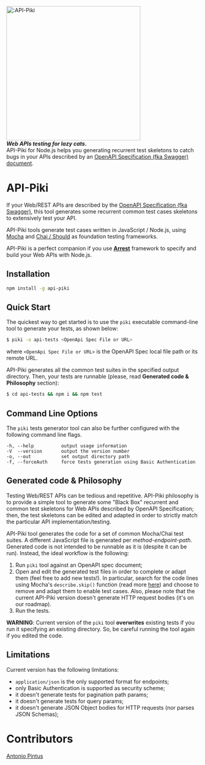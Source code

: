 <a href="https://github.com/pintux/api-piki"><img alt=":API-Piki" src="https:///www.pintux.it/img/api-piki.png" width=350px/></a><br />
**_Web APIs testing for lazy cats_.**<br/>
API-Piki for Node.js helps you generating recurrent test skeletons to catch bugs in your APIs described by an [OpenAPI Specification (fka Swagger) document](http://swagger.io/specification/).

# API-Piki
If your Web/REST APIs are described by the [OpenAPI Specification (fka Swagger)](http://swagger.io/specification/), this tool generates some recurrent common test cases skeletons to extensively test your API.

API-Piki tools generate test cases written in JavaScript / Node.js, using [Mocha](https://mochajs.org/chai
) and [Chai / Should](http://chaijs.com) as foundation testing frameworks.

API-Piki is a perfect companion if you use **[Arrest](https://github.com/vivocha/arrest)** framework to specify and build your Web APIs with Node.js.


## Installation

```sh
npm install -g api-piki
```

## Quick Start
The quickest way to get started is to use the `piki` executable command-line tool to generate your tests, as shown below:

```bash
$ piki -o api-tests <OpenApi Spec File or URL>
```
where `<OpenApi Spec File or URL>` is the OpenAPI Spec local file path or its remote URL.

API-Piki generates all the common test suites in the specified output directory. Then, your tests are runnable (please, read **Generated code & Philosophy** section):

```bash
$ cd api-tests && npm i && npm test
```

## Command Line Options

The `piki` tests generator tool can also be further configured with the following command line flags.

    -h, --help          output usage information
    -V  --version       output the version number
    -o, --out           set output directory path   
    -f, --forceAuth     force tests generation using Basic Authentication 


## Generated code & Philosophy
Testing Web/REST APIs can be tedious and repetitive.
API-Piki philosophy is to provide a simple tool to generate some "Black Box" recurrent and common test skeletons for Web APIs described by OpenAPI Specification; then, the test skeletons can be edited and adapted in order to strictly match the particular API implementation/testing.

API-Piki tool generates the code for a set of common Mocha/Chai test suites. A different JavaScript file is generated per _method-endpoint-path_.
Generated code is not intended to be runnable as it is (despite it can be run). Instead, the ideal workflow is the following:

1. Run `piki` tool against an OpenAPI spec document;
2. Open and edit the generated test files in order to complete or adapt them (feel free to add new tests!). In particular, search for the code lines using Mocha's `describe.skip()` function (read more [here](https://mochajs.org/#inclusive-tests)) and choose to remove and adapt them to enable test cases. Also, please note that the current API-Piki version doesn't generate HTTP request bodies (it's on our roadmap).
3. Run the tests.

**WARNING**: Current version of the `piki` tool **overwrites** existing tests if you run it specifying an existing directory. So, be careful running the tool again if you edited the code.

## Limitations
Current version has the following limitations:

- `application/json` is the only supported format for endpoints;
- only Basic Authentication is supported as security scheme;
- it doesn't generate tests for pagination path params;
- it doesn't generate tests for query params;
- it doesn't generate JSON Object bodies for HTTP requests (nor parses JSON Schemas);

# Contributors

[Antonio Pintus](https://github.com/pintux) 
